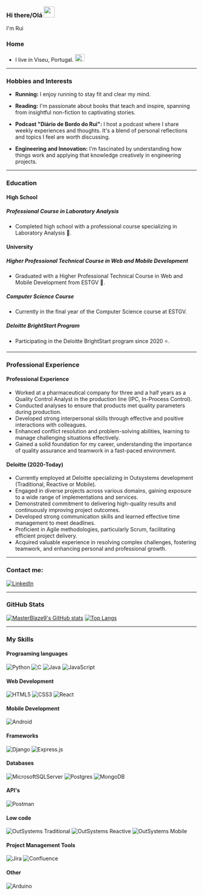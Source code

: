### Hi there/Olá <img src="https://github.com/TheDudeThatCode/TheDudeThatCode/blob/master/Assets/Hi.gif" width="29px">
I'm Rui

### Home
- I live in Viseu, Portugal. <img src="https://upload.wikimedia.org/wikipedia/commons/5/5c/Flag_of_Portugal.svg" alt="Portugal Flag" width="25" height="20">

  
---

### Hobbies and Interests

- **Running:** I enjoy running to stay fit and clear my mind.
  
- **Reading:** I'm passionate about books that teach and inspire, spanning from insightful non-fiction to captivating stories.

- **Podcast "Diário de Bordo do Rui":** I host a podcast where I share weekly experiences and thoughts. It's a blend of personal reflections and topics I feel are worth discussing.

- **Engineering and Innovation:** I'm fascinated by understanding how things work and applying that knowledge creatively in engineering projects.

---
### Education

#### High School

##### Professional Course in Laboratory Analysis
- Completed high school with a professional course specializing in Laboratory Analysis :test_tube:.

#### University

##### Higher Professional Technical Course in Web and Mobile Development
- Graduated with a Higher Professional Technical Course in Web and Mobile Development from ESTGV :school:.

##### Computer Science Course
- Currently in the final year of the Computer Science course at ESTGV.

##### Deloitte BrightStart Program
- Participating in the Deloitte BrightStart program since 2020 :star:.
  
---

### Professional Experience

#### Professional Experience
- Worked at a pharmaceutical company for three and a half years as a Quality Control Analyst in the production line (IPC, In-Process Control).
- Conducted analyses to ensure that products met quality parameters during production.
- Developed strong interpersonal skills through effective and positive interactions with colleagues.
- Enhanced conflict resolution and problem-solving abilities, learning to manage challenging situations effectively.
- Gained a solid foundation for my career, understanding the importance of quality assurance and teamwork in a fast-paced environment.

#### Deloitte (2020-Today)

- Currently employed at Deloitte specializing in Outsystems development (Traditional, Reactive or Mobile).
- Engaged in diverse projects across various domains, gaining exposure to a wide range of implementations and services.
- Demonstrated commitment to delivering high-quality results and continuously improving project outcomes.
- Developed strong communication skills and learned effective time management to meet deadlines.
- Proficient in Agile methodologies, particularly Scrum, facilitating efficient project delivery.
- Acquired valuable experience in resolving complex challenges, fostering teamwork, and enhancing personal and professional growth.

---

### Contact me:
[![LinkedIn](https://img.shields.io/badge/LinkedIn-Rui%20Sim%C3%B5es-blue?style=flat-square&logo=linkedin)](https://www.linkedin.com/in/rui-sim%C3%B5es-0001441b7/)

---

### GitHub Stats
[![MasterBlaze9's GitHub stats](https://github-readme-stats.vercel.app/api?username=masterblaze9&show_icons=true&theme=radical)](https://github.com/masterblaze9/github-readme-stats)
[![Top Langs](https://github-readme-stats.vercel.app/api/top-langs/?username=masterblaze9&layout=compact&theme=radical)](https://github.com/masterblaze9/github-readme-stats)

---

### My Skills

#### Prograaming languages
![Python](https://img.shields.io/badge/python-3670A0?style=for-the-badge&logo=python&logoColor=ffdd54)
![C](https://img.shields.io/badge/C-00599C?style=for-the-badge&logo=c&logoColor=white)
![Java](https://img.shields.io/badge/java-%23ED8B00.svg?style=for-the-badge&logo=openjdk&logoColor=white)
![JavaScript](https://img.shields.io/badge/JavaScript-F7DF1E?style=for-the-badge&logo=javascript&logoColor=black)

#### Web Development

![HTML5](https://img.shields.io/badge/html5-%23E34F26.svg?style=for-the-badge&logo=html5&logoColor=white)
![CSS3](https://img.shields.io/badge/css3-%231572B6.svg?style=for-the-badge&logo=css3&logoColor=white)
![React](https://img.shields.io/badge/react-%2320232a.svg?style=for-the-badge&logo=react&logoColor=%2361DAFB)

#### Mobile Development
![Android](https://img.shields.io/badge/Android-3DDC84?style=for-the-badge&logo=android&logoColor=white)

#### Frameworks
![Django](https://img.shields.io/badge/Django-092E20?style=for-the-badge&logo=django&logoColor=white)
![Express.js](https://img.shields.io/badge/express.js-%23404d59.svg?style=for-the-badge&logo=express&logoColor=%2361DAFB)

#### Databases
![MicrosoftSQLServer](https://img.shields.io/badge/Microsoft%20SQL%20Server-CC2927?style=for-the-badge&logo=microsoft%20sql%20server&logoColor=white)
![Postgres](https://img.shields.io/badge/postgres-%23316192.svg?style=for-the-badge&logo=postgresql&logoColor=white)
![MongoDB](https://img.shields.io/badge/MongoDB-%234ea94b.svg?style=for-the-badge&logo=mongodb&logoColor=white)

#### API's
![Postman](https://img.shields.io/badge/Postman-FF6C37?style=for-the-badge&logo=postman&logoColor=white)

#### Low code
![OutSystems Traditional](https://img.shields.io/badge/OutSystems%20Traditional-EF2D5E?style=for-the-badge&logo=outsystems&logoColor=white)
![OutSystems Reactive](https://img.shields.io/badge/OutSystems%20Reactive-EF2D5E?style=for-the-badge&logo=outsystems&logoColor=white)
![OutSystems Mobile](https://img.shields.io/badge/OutSystems%20Mobile-EF2D5E?style=for-the-badge&logo=outsystems&logoColor=white)

#### Project Management Tools
![Jira](https://img.shields.io/badge/jira-%230A0FFF.svg?style=for-the-badge&logo=jira&logoColor=white)
![Confluence](https://img.shields.io/badge/confluence-%23172BF4.svg?style=for-the-badge&logo=confluence&logoColor=white)

#### Other
![Arduino](https://img.shields.io/badge/-Arduino-00979D?style=for-the-badge&logo=Arduino&logoColor=white)

